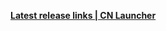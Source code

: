 
**[ Latest release links | CN Launcher ](https://sdk-static.mihoyo.com/hk4e_cn/mdk/launcher/api/resource?launcher_id=18&key=eYd89JmJ)**

